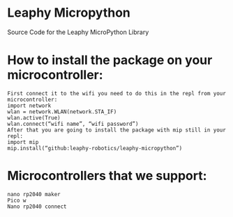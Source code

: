 # Leaphy Micropython
Source Code for the Leaphy MicroPython Library

# How to install the package on your microcontroller:
    First connect it to the wifi you need to do this in the repl from your microcontroller:
    import network
    wlan = network.WLAN(network.STA_IF)
    wlan.active(True)
    wlan.connect(“wifi name”, “wifi password”)
    After that you are going to install the package with mip still in your repl:
    import mip
    mip.install(“github:leaphy-robotics/leaphy-micropython”)
# Microcontrollers that we support:
    nano rp2040 maker
    Pico w
    Nano rp2040 connect
